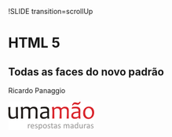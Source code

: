 !SLIDE transition=scrollUp

# HTML 5 #

## Todas as faces do novo padrão ##

Ricardo Panaggio

[![Umamão](logo_no_papaya_175.png)](http://umamao.com)
